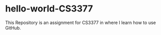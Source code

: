 # hello-world-CS3377
This Repository is an assignment for CS3377 in where I learn how to use GitHub.
